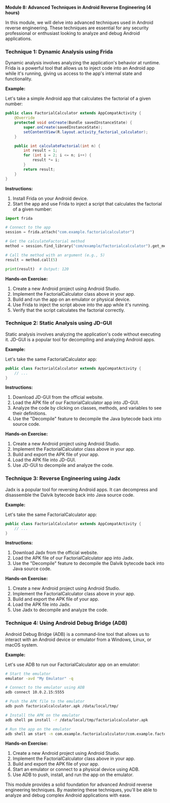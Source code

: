 **Module 8: Advanced Techniques in Android Reverse Engineering (4 hours)**

In this module, we will delve into advanced techniques used in Android reverse engineering. These techniques are essential for any security professional or enthusiast looking to analyze and debug Android applications.

### Technique 1: Dynamic Analysis using Frida

Dynamic analysis involves analyzing the application's behavior at runtime. Frida is a powerful tool that allows us to inject code into an Android app while it's running, giving us access to the app's internal state and functionality.

**Example:**

Let's take a simple Android app that calculates the factorial of a given number:
```java
public class FactorialCalculator extends AppCompatActivity {
    @Override
    protected void onCreate(Bundle savedInstanceState) {
        super.onCreate(savedInstanceState);
        setContentView(R.layout.activity_factorial_calculator);
    }

    public int calculateFactorial(int n) {
        int result = 1;
        for (int i = 2; i <= n; i++) {
            result *= i;
        }
        return result;
    }
}
```
**Instructions:**

1. Install Frida on your Android device.
2. Start the app and use Frida to inject a script that calculates the factorial of a given number:
```python
import frida

# Connect to the app
session = frida.attach("com.example.factorialcalculator")

# Get the calculateFactorial method
method = session.find_library("com/example/factorialcalculator").get_method("calculateFactorial")

# Call the method with an argument (e.g., 5)
result = method.call(5)

print(result)  # Output: 120
```
**Hands-on Exercise:**

1. Create a new Android project using Android Studio.
2. Implement the FactorialCalculator class above in your app.
3. Build and run the app on an emulator or physical device.
4. Use Frida to inject the script above into the app while it's running.
5. Verify that the script calculates the factorial correctly.

### Technique 2: Static Analysis using JD-GUI

Static analysis involves analyzing the application's code without executing it. JD-GUI is a popular tool for decompiling and analyzing Android apps.

**Example:**

Let's take the same FactorialCalculator app:
```java
public class FactorialCalculator extends AppCompatActivity {
    // ...
}
```
**Instructions:**

1. Download JD-GUI from the official website.
2. Load the APK file of our FactorialCalculator app into JD-GUI.
3. Analyze the code by clicking on classes, methods, and variables to see their definitions.
4. Use the "Decompile" feature to decompile the Java bytecode back into source code.

**Hands-on Exercise:**

1. Create a new Android project using Android Studio.
2. Implement the FactorialCalculator class above in your app.
3. Build and export the APK file of your app.
4. Load the APK file into JD-GUI.
5. Use JD-GUI to decompile and analyze the code.

### Technique 3: Reverse Engineering using Jadx

Jadx is a popular tool for reversing Android apps. It can decompress and disassemble the Dalvik bytecode back into Java source code.

**Example:**

Let's take the same FactorialCalculator app:
```java
public class FactorialCalculator extends AppCompatActivity {
    // ...
}
```
**Instructions:**

1. Download Jadx from the official website.
2. Load the APK file of our FactorialCalculator app into Jadx.
3. Use the "Decompile" feature to decompile the Dalvik bytecode back into Java source code.

**Hands-on Exercise:**

1. Create a new Android project using Android Studio.
2. Implement the FactorialCalculator class above in your app.
3. Build and export the APK file of your app.
4. Load the APK file into Jadx.
5. Use Jadx to decompile and analyze the code.

### Technique 4: Using Android Debug Bridge (ADB)

Android Debug Bridge (ADB) is a command-line tool that allows us to interact with an Android device or emulator from a Windows, Linux, or macOS system.

**Example:**

Let's use ADB to run our FactorialCalculator app on an emulator:
```bash
# Start the emulator
emulator -avd "My Emulator" -q

# Connect to the emulator using ADB
adb connect 10.0.2.15:5555

# Push the APK file to the emulator
adb push factoricalcalculator.apk /data/local/tmp/

# Install the APK on the emulator
adb shell pm install -r /data/local/tmp/factorialcalculator.apk

# Run the app on the emulator
adb shell am start -n com.example.factorialcalculator/com.example.factorialcalculator.FactorialCalculator
```
**Hands-on Exercise:**

1. Create a new Android project using Android Studio.
2. Implement the FactorialCalculator class above in your app.
3. Build and export the APK file of your app.
4. Start an emulator or connect to a physical device using ADB.
5. Use ADB to push, install, and run the app on the emulator.

This module provides a solid foundation for advanced Android reverse engineering techniques. By mastering these techniques, you'll be able to analyze and debug complex Android applications with ease.